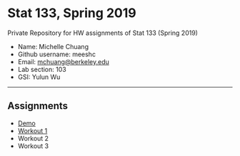 # Stat 133, Spring 2019

Private Repository for HW assignments of Stat 133 (Spring 2019)

- Name: Michelle Chuang
- Github username: meeshc
- Email: mchuang@berkeley.edu
- Lab section: 103
- GSI: Yulun Wu

-----

## Assignments

- [Demo](demo)
- [Workout 1](workout1)
- Workout 2
- Workout 3


